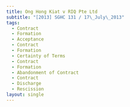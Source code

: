 ```yaml
---
title: Ong Hong Kiat v RIQ Pte Ltd
subtitle: "[2013] SGHC 131 / 17\_July\_2013"
tags:
  - Contract
  - Formation
  - Acceptance
  - Contract
  - Formation
  - Certainty of Terms
  - Contract
  - Formation
  - Abandonment of Contract
  - Contract
  - Discharge
  - Rescission
layout: single
---
```


